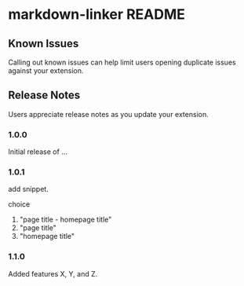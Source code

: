 # markdown-linker README

## Known Issues

Calling out known issues can help limit users opening duplicate issues against your extension.

## Release Notes

Users appreciate release notes as you update your extension.

### 1.0.0

Initial release of ...

### 1.0.1

add snippet.

choice  
1. "page title - homepage title"  
2. "page title"  
3. "homepage title"  


### 1.1.0

Added features X, Y, and Z.
